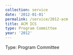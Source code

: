 ```yaml
---
collection: service
date: '2012-01-01'
permalink: /service/2012-acm
title: ACM ICS
type: Program Committee
year: '2012'
---
```


Type: Program Committee
